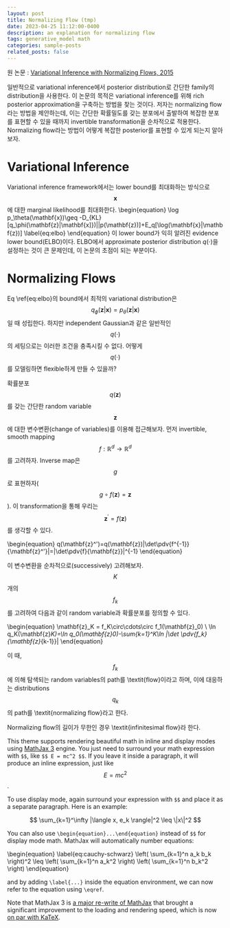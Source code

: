 ```yaml
---
layout: post
title: Normalizing Flow (tmp)
date: 2023-04-25 11:12:00-0400
description: an explanation for normalizing flow
tags: generative_model math
categories: sample-posts
related_posts: false
---
```


원 논문 : [Variational Inference with Normalizing Flows, 2015](https://arxiv.org/abs/1505.05770)

일반적으로 variational inference에서 posterior distribution로 간단한 family의 distribution을 사용한다. 이 논문의 목적은 variational inference를 위해 rich posterior approximation을 구축하는 방법을 찾는 것이다. 저자는 normalizing flow라는 방법을 제안하는데, 이는 간단한 확률밀도를 갖는 분포에서 출발하여 복잡한 분포를 표현할 수 있을 때까지 invertible transformation을 순차적으로 적용한다. Normalizing flow라는 방법이 어떻게 복잡한 posterior를 표현할 수 있게 되는지 알아보자.

# Variational Inference
Variational inference framework에서는 lower bound를 최대화하는 방식으로 $$\mathbf{x}$$에 대한 marginal likelihood를 최대화한다.
\begin{equation}
\log p_\theta(\mathbf{x})\geq -D_{KL}[q_\phi(\mathbf{z}|\mathbf{x]})||p(\mathbf{z})]+E_q[\log(\mathbf{x}|\mathbf{z})]
\label{eq:elbo}
\end{equation}
이 lower bound가 익히 알려진 evidence lower bound(ELBO)이다. ELBO에서 approximate posterior distribution $q(\cdot)$을 설정하는 것이 큰 문제인데, 이 논문의 초점이 되는 부분이다.

# Normalizing Flows
Eq \ref{eq:elbo}의 bound에서 최적의 variational distribution은 $$q_\phi(\mathbf{z}|\mathbf{x})=p_\theta(\mathbf{z}|\mathbf{x})$$일 때 성립한다. 하지만 independent Gaussian과 같은 일반적인 $$q(\cdot)$$의 세팅으로는 이러한 조건을 충족시킬 수 없다. 어떻게 $$q(\cdot)$$를 모델링하면 flexible하게 만들 수 있을까?

확률분포 $$q(\mathbf{z})$$를 갖는 간단한 random variable $$\mathbf{z}$$에 대한 변수변환(change of variables)를 이용해 접근해보자. 먼저 invertible, smooth mapping $$f:\mathbb{R}^d\rightarrow\mathbb{R}^d$$를 고려하자. Inverse map은 $$g$$로 표현하자($$g\circ f(\mathbf{z})=\mathbf{z}$$). 이 transformation을 통해 우리는 $$\mathbf{z}^'=f(\mathbf{z})$$를 생각할 수 있다.

\begin{equation}
q(\mathbf{z}^')=q(\mathbf{z})|\det\pdv{f^{-1}}{\mathbf{z}^'}|=|\det\pdv{f}{\mathbf{z}}|^{-1}
\end{equation}

이 변수변환을 순차적으로(successively) 고려해보자. $$K$$개의 $$f_k$$를 고려하여 다음과 같이 random variable과 확률분포를 정의할 수 있다.

\begin{equation}
\mathbf{z}_K = f_K\circ\cdots\circ f_1(\mathbf{z}_0) \\
\ln q_K(\mathbf{z}_K)=\ln q_0(\mathbf{z}_0)-\sum_{k=1}^K\ln |\det \pdv{f_k}{\mathbf{z}_{k-1}}|
\end{equation}

이 때, $$f_k$$에 의해 탐색되는 random variables의 path를 \textit{flow}이라고 하며, 이에 대응하는 distributions $$q_k$$의 path를 \textit{normalizing flow}라고 한다. 

Normalizing flow의 길이가 무한인 경우 \textit{infinitesimal flow}라 한다.

This theme supports rendering beautiful math in inline and display modes using [MathJax 3](https://www.mathjax.org/) engine. You just need to surround your math expression with `$$`, like `$$ E = mc^2 $$`. If you leave it inside a paragraph, it will produce an inline expression, just like $$ E = mc^2 $$.

To use display mode, again surround your expression with `$$` and place it as a separate paragraph. Here is an example:

$$
\sum_{k=1}^\infty |\langle x, e_k \rangle|^2 \leq \|x\|^2
$$

You can also use `\begin{equation}...\end{equation}` instead of `$$` for display mode math.
MathJax will automatically number equations:

\begin{equation}
\label{eq:cauchy-schwarz}
\left( \sum_{k=1}^n a_k b_k \right)^2 \leq \left( \sum_{k=1}^n a_k^2 \right) \left( \sum_{k=1}^n b_k^2 \right)
\end{equation}

and by adding `\label{...}` inside the equation environment, we can now refer to the equation using `\eqref`.

Note that MathJax 3 is [a major re-write of MathJax](https://docs.mathjax.org/en/latest/upgrading/whats-new-3.0.html) that brought a significant improvement to the loading and rendering speed, which is now [on par with KaTeX](http://www.intmath.com/cg5/katex-mathjax-comparison.php).
